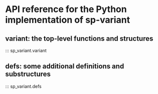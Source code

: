 <!--
SPDX-FileCopyrightText: 2021 - 2023  StorPool <support@storpool.com>
SPDX-License-Identifier: BSD-2-Clause
-->

# API reference for the Python implementation of sp-variant

## variant: the top-level functions and structures

::: sp_variant.variant

## defs: some additional definitions and substructures

::: sp_variant.defs
